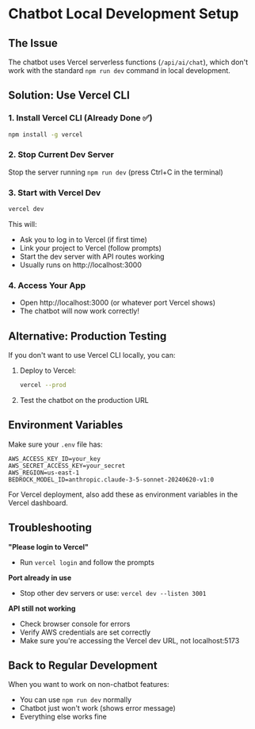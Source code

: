 # Chatbot Local Development Setup

## The Issue

The chatbot uses Vercel serverless functions (`/api/ai/chat`), which don't work with the standard `npm run dev` command in local development.

## Solution: Use Vercel CLI

### 1. Install Vercel CLI (Already Done ✅)

```bash
npm install -g vercel
```

### 2. Stop Current Dev Server

Stop the server running `npm run dev` (press Ctrl+C in the terminal)

### 3. Start with Vercel Dev

```bash
vercel dev
```

This will:
- Ask you to log in to Vercel (if first time)
- Link your project to Vercel (follow prompts)
- Start the dev server with API routes working
- Usually runs on http://localhost:3000

### 4. Access Your App

- Open http://localhost:3000 (or whatever port Vercel shows)
- The chatbot will now work correctly!

## Alternative: Production Testing

If you don't want to use Vercel CLI locally, you can:

1. Deploy to Vercel:
   ```bash
   vercel --prod
   ```

2. Test the chatbot on the production URL

## Environment Variables

Make sure your `.env` file has:
```env
AWS_ACCESS_KEY_ID=your_key
AWS_SECRET_ACCESS_KEY=your_secret
AWS_REGION=us-east-1
BEDROCK_MODEL_ID=anthropic.claude-3-5-sonnet-20240620-v1:0
```

For Vercel deployment, also add these as environment variables in the Vercel dashboard.

## Troubleshooting

**"Please login to Vercel"**
- Run `vercel login` and follow the prompts

**Port already in use**
- Stop other dev servers or use: `vercel dev --listen 3001`

**API still not working**
- Check browser console for errors
- Verify AWS credentials are set correctly
- Make sure you're accessing the Vercel dev URL, not localhost:5173

## Back to Regular Development

When you want to work on non-chatbot features:
- You can use `npm run dev` normally
- Chatbot just won't work (shows error message)
- Everything else works fine
